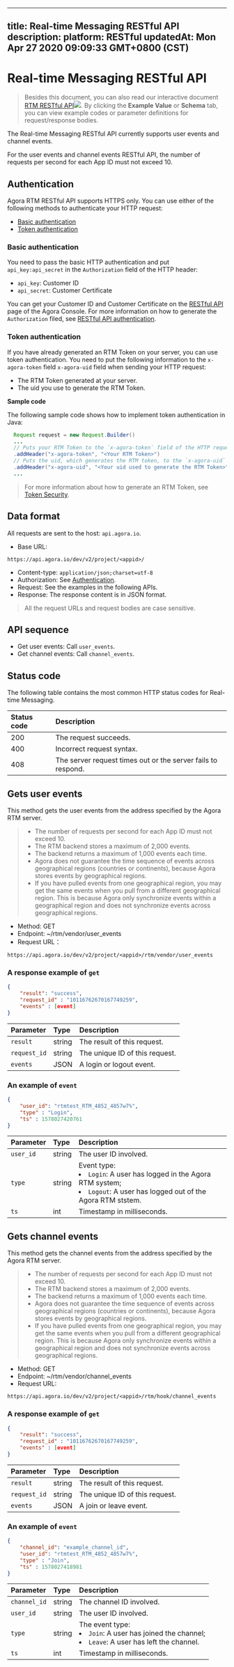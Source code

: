 
---
title: Real-time Messaging RESTful API
description: 
platform: RESTful
updatedAt: Mon Apr 27 2020 09:09:33 GMT+0800 (CST)
---
# Real-time Messaging RESTful API
> Besides this document, you can also read our interactive document [RTM RESTful API](https://docs.agora.io/en/Real-time-Messaging/restfulapi/)![](https://web-cdn.agora.io/docs-files/1583736328279). By clicking the **Example Value** or **Schema** tab, you can view example codes or parameter definitions for request/response bodies.

The Real-time Messaging RESTful API currently supports user events and channel events.

<div class="alert note">For the user events and channel events RESTful API, the number of requests per second for each App ID must not exceed 10.</div>

## <a name="auth"></a>Authentication

Agora RTM RESTful API supports HTTPS only. You can use either of the following methods to authenticate your HTTP request: 

- [Basic authentication](#basicauth)
- [Token authentication](#tokenauth)

### <a name="basicauth"></a>Basic authentication

You need to pass the basic HTTP authentication and put `api_key:api_secret` in the `Authorization` field of the HTTP header: 

- `api_key`: Customer ID
- `api_secret`: Customer Certificate

You can get your Customer ID and Customer Certificate on the [RESTful API](https://console.agora.io/restful) page of the Agora Console. For more information on how to generate the `Authorization` filed, see [RESTful API authentication](https://docs.agora.io/en/faq/restful_authentication).

### <a name="tokenauth"></a>Token authentication

If you have already generated an RTM Token on your server, you can use token authentication. You need to put the following information to the `x-agora-token` field `x-agora-uid` field when sending your HTTP request: 

- The RTM Token generated at your server. 
- The uid you use to generate the RTM Token. 

**Sample code**

The following sample code shows how to implement token authentication in Java:

```java
  Request request = new Request.Builder()
  ...
  // Puts your RTM Token to the `x-agora-token` field of the HTTP request. 
  .addHeader("x-agora-token", "<Your RTM Token>")
  // Puts the uid, which generates the RTM token, to the `x-agora-uid` field of the HTTP request.
  .addHeader("x-agora-uid", "<Your uid used to generate the RTM Token>")
  ...
```

> For more information about how to generate an RTM Token, see [Token Security](https://docs.agora.io/en/Real-time-Messaging/rtm_token?platform=All%20Platforms).

## Data format

All requests are sent to the host: `api.agora.io`.

- Base URL: 

```
https://api.agora.io/dev/v2/project/<appid>/
```

- Content-type: `application/json;charset=utf-8`
- Authorization: See [Authentication](#auth). 
- Request: See the examples in the following APIs. 
- Response: The response content is in JSON format. 

> All the request URLs and request bodies are case sensitive. 

## API sequence

- Get user events: Call `user_events`.
- Get channel events: Call `channel_events`.

## Status code

The following table contains the most common HTTP status codes for Real-time Messaging.

| Status code | Description                                                  |
| :---------- | :----------------------------------------------------------- |
|200         | The request succeeds. |
|400         | Incorrect request syntax. |
|408         | The server request times out or the server fails to respond. |

## <a name="get"></a>Gets user events

This method gets the user events from the address specified by the Agora RTM server. 

> - The number of requests per second for each App ID must not exceed 10.
> - The RTM backend stores a maximum of 2,000 events.
> - The backend returns a maximum of 1,000 events each time.
> - Agora does not guarantee the time sequence of events across geographical regions (countries or continents), because Agora stores events by geographical regions.
> - If you have pulled events from one geographical region, you may get the same events when you pull from a different geographical region. This is because Agora only synchronize events within a geographical region and does not synchronize events across geographical regions.

- Method: GET
- Endpoint: ~/rtm/vendor/user_events
- Request URL：

```
https://api.agora.io/dev/v2/project/<appid>/rtm/vendor/user_events
```

### A response example of `get`

```json
{
    "result": "success",
    "request_id" : "10116762670167749259",
    "events" : [event]
}
```

| Parameter    | Type   | Description                    |
| :----------- | :----- | :----------------------------- |
| `result`     | string | The result of this request.    |
| `request_id` | string | The unique ID of this request. |
| `events`     | JSON   | A login or logout event.       |

### An example of `event`

```json
{
    "user_id": "rtmtest_RTM_4852_4857w7%",
    "type" : "Login",
    "ts" : 1578027420761
}
```

| Parameter     | Type   | Description   |
| :------- | :----- | :-------------------- |
| `user_id` | string | The user ID involved.   |
| `type`   | string | Event type: <li><code>Login</code>: A user has logged in the Agora RTM system;</li><li><code>Logout</code>: A user has logged out of the Agora RTM ststem.</li> |
| `ts`  | int    | Timestamp in milliseconds.      |


## Gets channel events

This method gets the channel events from the address specified by the Agora RTM server. 

> - The number of requests per second for each App ID must not exceed 10.
> - The RTM backend stores a maximum of 2,000 events.
> - The backend returns a maximum of 1,000 events each time.
> - Agora does not guarantee the time sequence of events across geographical regions (countries or continents), because Agora stores events by geographical regions.
> - If you have pulled events from one geographical region, you may get the same events when you pull from a different geographical region. This is because Agora only synchronize events within a geographical region and does not synchronize events across geographical regions.

- Method: GET
- Endpoint: ~/rtm/vendor/channel_events
- Request URL:

```
https://api.agora.io/dev/v2/project/<appid>/rtm/hook/channel_events
```


### A response example of `get`

```json
{
    "result": "success",
    "request_id" : "10116762670167749259",
    "events" : [event]
}
```

| Parameter    | Type   | Description                    |
| :----------- | :----- | :----------------------------- |
| `result`     | string | The result of this request.    |
| `request_id` | string | The unique ID of this request. |
| `events`     | JSON   | A join or leave event.         |

### An example of `event`

```json
{
    "channel_id": "example_channel_id",
    "user_id": "rtmtest_RTM_4852_4857w7%",
    "type" : "Join",
    "ts" : 1578027418981
}
```

| Parameter | Type   | Description                                                  |
| :-------- | :----- | :----------------------------------------------------------- |
| `channel_id` | string | The channel ID involved.                                        |
| `user_id` | string | The user ID involved.                                        |
| `type`    | string | The event type: <li><code>Join</code>: A user has joined the channel;</li><li><code>Leave</code>: A user has left the channel. </li> |
| `ts`      | int    | Timestamp in milliseconds.                                   |

